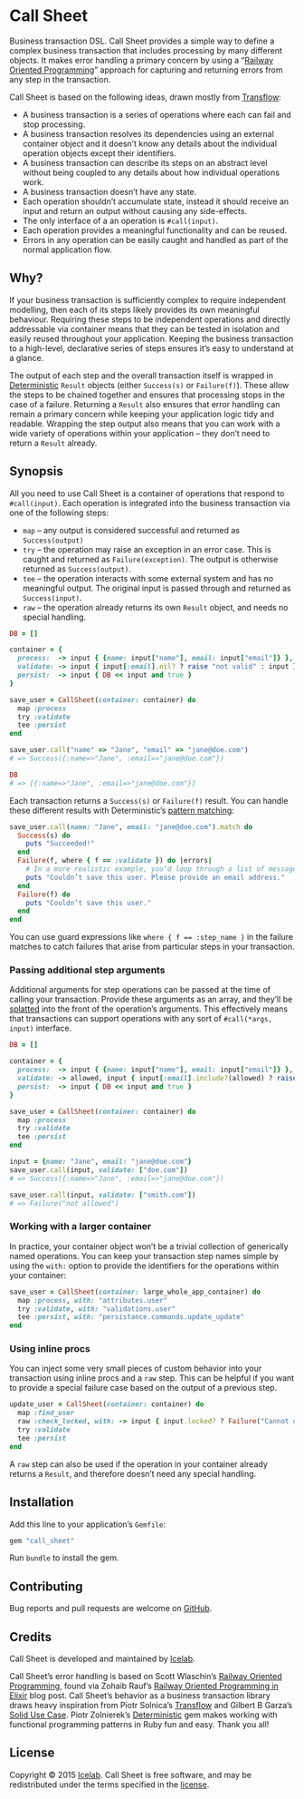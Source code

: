 # Call Sheet

Business transaction DSL. Call Sheet provides a simple way to define a complex business transaction that includes processing by many different objects. It makes error handling a primary concern by using a “[Railway Oriented Programming](http://fsharpforfunandprofit.com/rop/)” approach for capturing and returning errors from any step in the transaction.

Call Sheet is based on the following ideas, drawn mostly from [Transflow](http://github.com/solnic/transflow):

* A business transaction is a series of operations where each can fail and stop processing.
* A business transaction resolves its dependencies using an external container object and it doesn’t know any details about the individual operation objects except their identifiers.
* A business transaction can describe its steps on an abstract level without being coupled to any details about how individual operations work.
* A business transaction doesn’t have any state.
* Each operation shouldn’t accumulate state, instead it should receive an input and return an output without causing any side-effects.
* The only interface of a an operation is `#call(input)`.
* Each operation provides a meaningful functionality and can be reused.
* Errors in any operation can be easily caught and handled as part of the normal application flow.

## Why?

If your business transaction is sufficiently complex to require independent modelling, then each of its steps likely provides its own meaningful behaviour. Requiring these steps to be independent operations and directly addressable via container means that they can be tested in isolation and easily reused throughout your application. Keeping the business transaction to a high-level, declarative series of steps ensures it’s easy to understand at a glance.

The output of each step and the overall transaction itself is wrapped in [Deterministic](https://github.com/pzol/deterministic) `Result` objects (either `Success(s)` or `Failure(f)`). These allow the steps to be chained together and ensures that processing stops in the case of a failure. Returning a `Result` also ensures that error handling can remain a primary concern while keeping your application logic tidy and readable. Wrapping the step output also means that you can work with a wide variety of operations within your application – they don’t need to return a `Result` already.

## Synopsis

All you need to use Call Sheet is a container of operations that respond to `#call(input)`. Each operation is integrated into the business transaction via one of the following steps:

* `map` – any output is considered successful and returned as `Success(output)`
* `try` – the operation may raise an exception in an error case. This is caught and returned as `Failure(exception)`. The output is otherwise returned as `Success(output)`.
* `tee` – the operation interacts with some external system and has no meaningful output. The original input is passed through and returned as `Success(input)`.
* `raw` – the operation already returns its own `Result` object, and needs no special handling.

```ruby
DB = []

container = {
  process:  -> input { {name: input["name"], email: input["email"]} },
  validate: -> input { input[:email].nil? ? raise "not valid" : input },
  persist:  -> input { DB << input and true }
}

save_user = CallSheet(container: container) do
  map :process
  try :validate
  tee :persist
end

save_user.call("name" => "Jane", "email" => "jane@doe.com")
# => Success({:name=>"Jane", :email=>"jane@doe.com"})

DB
# => [{:name=>"Jane", :email=>"jane@doe.com"}]
```

Each transaction returns a `Success(s)` or `Failure(f)` result. You can handle these different results with Deterministic’s [pattern matching](https://github.com/pzol/deterministic#pattern-matching):

```ruby
save_user.call(name: "Jane", email: "jane@doe.com").match do
  Success(s) do
    puts "Succeeded!"
  end
  Failure(f, where { f == :validate }) do |errors|
    # In a more realistic example, you’d loop through a list of messages in `errors`.
    puts "Couldn’t save this user. Please provide an email address."
  end
  Failure(f) do
    puts "Couldn’t save this user."
  end
end
```

You can use guard expressions like `where { f == :step_name }` in the failure matches to catch failures that arise from particular steps in your transaction.

### Passing additional step arguments

Additional arguments for step operations can be passed at the time of calling your transaction. Provide these arguments as an array, and they’ll be [splatted](https://endofline.wordpress.com/2011/01/21/the-strange-ruby-splat/) into the front of the operation’s arguments. This effectively means that transactions can support operations with any sort of `#call(*args, input)` interface.

```ruby
DB = []

container = {
  process:  -> input { {name: input["name"], email: input["email"]} },
  validate: -> allowed, input { input[:email].include?(allowed) ? raise "not allowed" : input },
  persist:  -> input { DB << input and true }
}

save_user = CallSheet(container: container) do
  map :process
  try :validate
  tee :persist
end

input = {name: "Jane", email: "jane@doe.com"}
save_user.call(input, validate: ["doe.com"])
# => Success({:name=>"Jane", :email=>"jane@doe.com"})

save_user.call(input, validate: ["smith.com"])
# => Failure("not allowed")
```

### Working with a larger container

In practice, your container object won’t be a trivial collection of generically named operations. You can keep your transaction step names simple by using the `with:` option to provide the identifiers for the operations within your container:

```ruby
save_user = CallSheet(container: large_whole_app_container) do
  map :process, with: "attributes.user"
  try :validate, with: "validations.user"
  tee :persist, with: "persistance.commands.update_update"
end
```

### Using inline procs

You can inject some very small pieces of custom behavior into your transaction using inline procs and a `raw` step. This can be helpful if you want to provide a special failure case based on the output of a previous step.

```ruby
update_user = CallSheet(container: container) do
  map :find_user
  raw :check_locked, with: -> input { input.locked? ? Failure("Cannot update locked user") : Success(input) }
  try :validate
  tee :persist
end
```

A `raw` step can also be used if the operation in your container already returns a `Result`, and therefore doesn’t need any special handling.

## Installation

Add this line to your application’s `Gemfile`:

```ruby
gem "call_sheet"
```

Run `bundle` to install the gem.

## Contributing

Bug reports and pull requests are welcome on [GitHub](http://github.com/icelab/call_sheet).

## Credits

Call Sheet is developed and maintained by [Icelab](http://icelab.com.au/).

Call Sheet’s error handling is based on Scott Wlaschin’s [Railway Oriented Programming](http://fsharpforfunandprofit.com/rop/), found via Zohaib Rauf’s [Railway Oriented Programming in Elixir](http://zohaib.me/railway-programming-pattern-in-elixir/) blog post. Call Sheet’s behavior as a business transaction library draws heavy inspiration from Piotr Solnica’s [Transflow](http://github.com/solnic/transflow) and Gilbert B Garza’s [Solid Use Case](https://github.com/mindeavor/solid_use_case). Piotr Zolnierek’s [Deterministic](https://github.com/pzol/deterministic) gem makes working with functional programming patterns in Ruby fun and easy. Thank you all!

## License

Copyright © 2015 [Icelab](http://icelab.com.au/). Call Sheet is free software, and may be redistributed under the terms specified in the [license](LICENSE.md).
